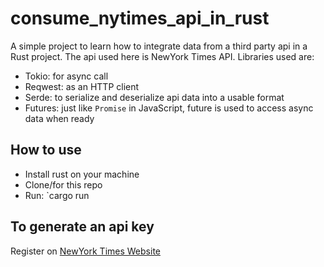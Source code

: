 # consume_nytimes_api_in_rust
A simple project to learn how to integrate data from a third party api in a Rust project. 
The api used here is NewYork Times API.
Libraries used are: 
- Tokio: for async call
- Reqwest: as an HTTP client
- Serde: to serialize and deserialize api data into a usable format
- Futures: just like `Promise` in JavaScript, future is used to access async data when ready

## How to use
- Install rust on your machine
- Clone/for this repo
- Run: `cargo run <search query> <api key>

## To generate an api key
Register on [NewYork Times Website](https://developer.nytimes.com/get-started)
